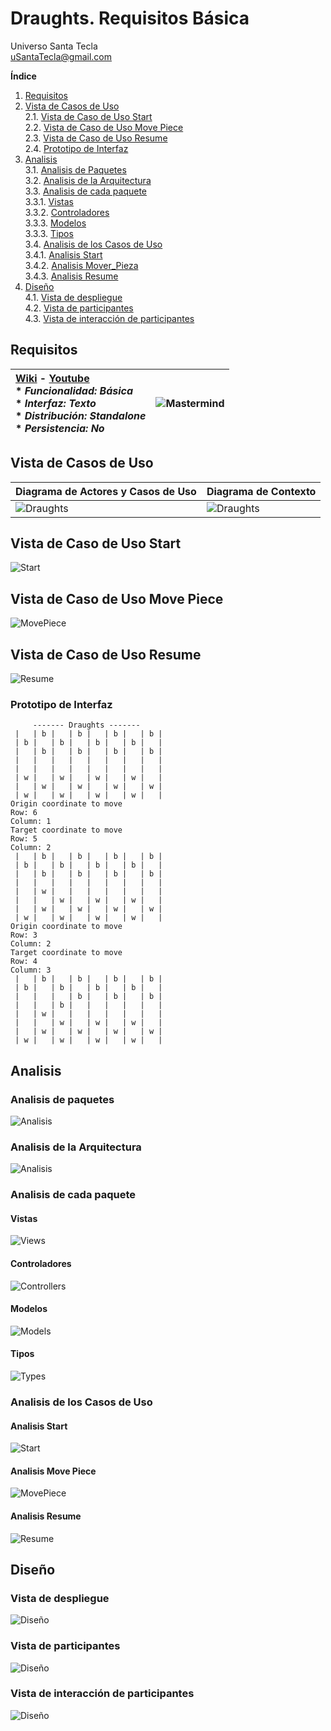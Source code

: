 # Draughts. Requisitos Básica
Universo Santa Tecla  
[uSantaTecla@gmail.com](mailto:uSantaTecla@gmail.com)

**Índice**

1. [Requisitos](#requisitos)
2. [Vista de Casos de Uso](#vista-de-casos-de-uso)  
   2.1. [Vista de Caso de Uso Start](#vista-de-caso-de-uso-start)  
   2.2. [Vista de Caso de Uso Move Piece](#vista-de-caso-de-uso-move-piece)  
   2.3. [Vista de Caso de Uso Resume](#vista-de-caso-de-uso-resume)   
   2.4. [Prototipo de Interfaz](#prototipo-de-interfaz)  
3. [Analisis](#analisis)  
   3.1. [Analisis de Paquetes](#analisis-de-paquetes)  
   3.2. [Analisis de la Arquitectura](#analisis-de-la-arquitectura)  
   3.3. [Analisis de cada paquete](#analisis-de-cada-paquete)  
   3.3.1. [Vistas](#vistas)  
   3.3.2. [Controladores](#controladores)  
   3.3.3. [Modelos](#modelos)  
   3.3.3. [Tipos](#tipos)  
   3.4. [Analisis de los Casos de Uso](#analisis-de-los-casos-de-uso)  
   3.4.1. [Analisis Start](#analisis-start)  
   3.4.2. [Analisis Mover_Pieza](#analisis-move-piece)  
   3.4.3. [Analisis Resume](#analisis-resume)
4. [Diseño](#diseño)   
   4.1. [Vista de despliegue](#vista-de-despliegue)  
   4.2. [Vista de participantes](#vista-de-participantes)  
   4.3. [Vista de interacción de participantes](#vista-de-interaccin-de-participantes)
## Requisitos

| [Wiki](https://en.wikipedia.org/wiki/Mastermind_(board_game)) - [Youtube](https://www.youtube.com/watch?v=r-7R2sCW3Ro&ab_channel=wikiHow)<br/> * _Funcionalidad: **Básica**_<br/>  * _Interfaz: **Texto**_<br/>  * _Distribución: **Standalone**_<br/>  * _Persistencia: **No**_<br/> | ![Mastermind](../docs/images/draughts.jpg) | 
| :------- | :------: |  

## Vista de Casos de Uso

| Diagrama de Actores y Casos de Uso | Diagrama de Contexto |
|---|---|
| ![Draughts](./docs/diagrams/out/requirements/usecase.svg) | ![Draughts](./docs/diagrams/out/requirements/context.svg) |  

## Vista de Caso de Uso Start
![Start](./docs/diagrams/out/requirements/initial_usecase.svg)

## Vista de Caso de Uso Move Piece
![MovePiece](./docs/diagrams/out/requirements/movePiece_usecase.svg)

## Vista de Caso de Uso Resume
![Resume](./docs/diagrams/out/requirements/resume_usecase.svg)

### Prototipo de Interfaz

```
     ------- Draughts -------
 |   | b |   | b |   | b |   | b |
 | b |   | b |   | b |   | b |   |
 |   | b |   | b |   | b |   | b |
 |   |   |   |   |   |   |   |   |
 |   |   |   |   |   |   |   |   |
 | w |   | w |   | w |   | w |   |
 |   | w |   | w |   | w |   | w |
 | w |   | w |   | w |   | w |   |
Origin coordinate to move
Row: 6
Column: 1
Target coordinate to move
Row: 5
Column: 2
 |   | b |   | b |   | b |   | b |
 | b |   | b |   | b |   | b |   |
 |   | b |   | b |   | b |   | b |
 |   |   |   |   |   |   |   |   |
 |   | w |   |   |   |   |   |   |
 |   |   | w |   | w |   | w |   |
 |   | w |   | w |   | w |   | w |
 | w |   | w |   | w |   | w |   |
Origin coordinate to move
Row: 3
Column: 2
Target coordinate to move
Row: 4
Column: 3
 |   | b |   | b |   | b |   | b |
 | b |   | b |   | b |   | b |   |
 |   |   |   | b |   | b |   | b |
 |   |   | b |   |   |   |   |   |
 |   | w |   |   |   |   |   |   |
 |   |   | w |   | w |   | w |   |
 |   | w |   | w |   | w |   | w |
 | w |   | w |   | w |   | w |   | 
```
## Analisis  

### Analisis de paquetes
![Analisis](./docs/diagrams/out/analysis_packages/analisis_arquitectura_paquetes.svg)

### Analisis de la Arquitectura
![Analisis](./docs/diagrams/out/analysis_packages/analisis_arquitectura.svg)

### Analisis de cada paquete

#### Vistas
![Views](./docs/diagrams/out/analysis_packages/analisis_arquitectura_views.svg)

#### Controladores
![Controllers](./docs/diagrams/out/analysis_packages/analisis_arquitectura_controllers.svg)

#### Modelos
![Models](./docs/diagrams/out/analysis_packages/analisis_arquitectura_models.svg)

#### Tipos
![Types](./docs/diagrams/out/analysis_packages/analisis_arquitectura_types.svg)

### Analisis de los Casos de Uso

#### Analisis Start
![Start](./docs/diagrams/out/analysis/analisis_casouso_start.svg)

#### Analisis Move Piece
![MovePiece](./docs/diagrams/out/analysis/analisis_casouso_move_piece.svg)

#### Analisis Resume
![Resume](./docs/diagrams/out/analysis/analisis_casouso_resume.svg)

## Diseño

### Vista de despliegue
![Diseño](./docs/diagrams/out/design/diseño_la_arquitectura.svg)

### Vista de participantes
![Diseño](./docs/diagrams/out/design/diseño_caso_uso.svg)

### Vista de interacción de participantes
![Diseño](./docs/diagrams/out/design/secuencia.svg)
